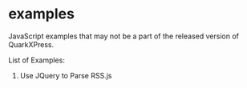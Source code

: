 # examples
JavaScript examples that may not be a part of the released version of QuarkXPress.

List of Examples:

1. Use JQuery to Parse RSS.js
